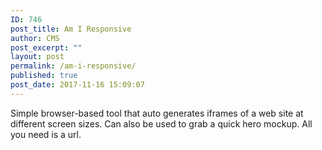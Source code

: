 ```yaml
---
ID: 746
post_title: Am I Responsive
author: CMS
post_excerpt: ""
layout: post
permalink: /am-i-responsive/
published: true
post_date: 2017-11-16 15:09:07
---
```

Simple browser-based tool that auto generates iframes of a web site at different screen sizes. Can also be used to grab a quick hero mockup. All you need is a url.